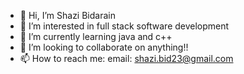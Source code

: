 - 👋 Hi, I’m Shazi Bidarain
- 👀 I’m interested in full stack software development
- 🌱 I’m currently learning java and c++
- 💞️ I’m looking to collaborate on anything!!
- 📫 How to reach me: email: shazi.bid23@gmail.com

<!---
shazibid/shazibid is a ✨ special ✨ repository because its `README.md` (this file) appears on your GitHub profile.
You can click the Preview link to take a look at your changes.
--->

